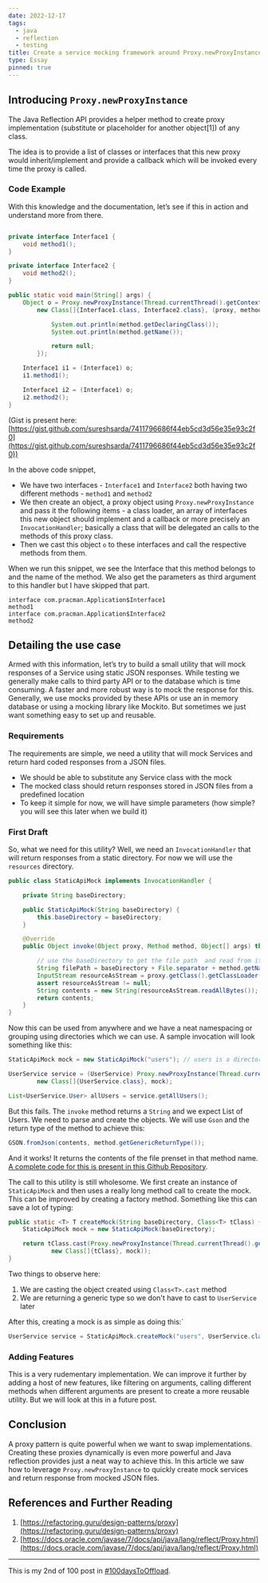 ```yaml
---
date: 2022-12-17
tags:
  - java
  - reflection
  - testing
title: Create a service mocking framework around Proxy.newProxyInstance
type: Essay
pinned: true
---
```


## Introducing `Proxy.newProxyInstance`

The Java Reflection API provides a helper method to create proxy implementation (substitute or placeholder for another object[1]) of any class.

The idea is to provide a list of classes or interfaces that this new proxy would inherit/implement and provide a callback which will be invoked every time the proxy is called.

### Code Example

With this knowledge and the documentation, let’s see if this in action and understand more from there.

```java

private interface Interface1 {
    void method1();
}

private interface Interface2 {
    void method2();
}

public static void main(String[] args) {
    Object o = Proxy.newProxyInstance(Thread.currentThread().getContextClassLoader(),
        new Class[]{Interface1.class, Interface2.class}, (proxy, method, args1) -> {

            System.out.println(method.getDeclaringClass());
            System.out.println(method.getName());

            return null;
        });

    Interface1 i1 = (Interface1) o;
    i1.method1();

    Interface1 i2 = (Interface1) o;
    i2.method2();
}
```

(Gist is present here: [https://gist.github.com/sureshsarda/7411796686f44eb5cd3d56e35e93c2f0](https://gist.github.com/sureshsarda/7411796686f44eb5cd3d56e35e93c2f0))

In the above code snippet,

- We have two interfaces - `Interface1` and `Interface2` both having two different methods - `method1` and `method2`
- We then create an object, a proxy object using `Proxy.newProxyInstance` and pass it the following items - a class loader, an array of interfaces this new object should implement and a callback or more precisely an `InvocationHandler`; basically a class that will be delegated an calls to the methods of this proxy class.
- Then we cast this object `o` to these interfaces and call the respective methods from them.

When we run this snippet, we see the Interface that this method belongs to and the name of the method. We also get the parameters as third argument to this handler but I have skipped that part.

```text
interface com.pracman.Application$Interface1
method1
interface com.pracman.Application$Interface2
method2
```

## Detailing the use case

Armed with this information, let’s try to build a small utility that will mock responses of a Service using static JSON responses. While testing we generally make calls to third party API or to the database which is time consuming. A faster and more robust way is to mock the response for this. Generally, we use mocks provided by these APIs or use an in memory database or using a mocking library like Mockito. But sometimes we just want something easy to set up and reusable.

### Requirements

The requirements are simple, we need a utility that will mock Services and return hard coded responses from a JSON files.

- We should be able to substitute any Service class with the mock
- The mocked class should return responses stored in JSON files from a predefined location
- To keep it simple for now, we will have simple parameters (how simple? you will see this later when we build it)

### First Draft

So, what we need for this utility? Well, we need an `InvocationHandler` that will return responses from a static directory. For now we will use the `resources` directory.

```java
public class StaticApiMock implements InvocationHandler {

    private String baseDirectory;

    public StaticApiMock(String baseDirectory) {
        this.baseDirectory = baseDirectory;
    }

    @Override
    public Object invoke(Object proxy, Method method, Object[] args) throws Throwable {

        // use the baseDirectory to get the file path  and read from it
        String filePath = baseDirectory + File.separator + method.getName() + ".json";
        InputStream resourceAsStream = proxy.getClass().getClassLoader().getResourceAsStream(filePath);
        assert resourceAsStream != null;
        String contents = new String(resourceAsStream.readAllBytes());
        return contents;
    }
}
```

Now this can be used from anywhere and we have a neat namespacing or grouping using directories which we can use. A sample invocation will look something like this:

```java
StaticApiMock mock = new StaticApiMock("users"); // users is a directory under which the json files will reside

UserService service = (UserService) Proxy.newProxyInstance(Thread.currentThread().getContextClassLoader(),
        new Class[]{UserService.class}, mock);

List<UserService.User> allUsers = service.getAllUsers();
```

But this fails. The `invoke` method returns a `String` and we expect List of Users. We need to parse and create the objects. We will use `Gson` and the return type of the method to achieve this:

```java
GSON.fromJson(contents, method.getGenericReturnType());
```
And it works! It returns the contents of the file prenset in that method name. [A complete code for this is present in this Github Repository](https://github.com/sureshsarda/jasperiments/tree/v1.0).

The call to this utility is still wholesome. We first create an instance of `StaticApiMock` and then uses a really long method call to create the mock. This can be improved by creating a factory method. Something like this can save a lot of typing:

```java
public static <T> T createMock(String baseDirectory, Class<T> tClass) {
    StaticApiMock mock = new StaticApiMock(baseDirectory);

    return tClass.cast(Proxy.newProxyInstance(Thread.currentThread().getContextClassLoader(),
            new Class[]{tClass}, mock));
}
```

Two things to observe here:

1. We are casting the object created using `Class<T>.cast` method
2. We are returning a generic type so we don't have to cast to `UserService` later

After this, creating a mock is as simple as doing this:`

```java
UserService service = StaticApiMock.createMock("users", UserService.class);
```

### Adding Features

This is a very rudementary implementation. We can improve it further by adding a host of new features, like filtering on arguments, calling different methods when different arguments are present to create a more reusable utility. But we will look at this in a future post.

## Conclusion

A proxy pattern is quite powerful when we want to swap implementations. Creating these proxies dynamically is even more powerful and Java reflection provides just a neat way to achieve this. In this article we saw how to leverage `Proxy.newProxyInstance` to quickly create mock services and return response from mocked JSON files.

## References and Further Reading

1. [https://refactoring.guru/design-patterns/proxy](https://refactoring.guru/design-patterns/proxy)
2. [https://docs.oracle.com/javase/7/docs/api/java/lang/reflect/Proxy.html](https://docs.oracle.com/javase/7/docs/api/java/lang/reflect/Proxy.html)

---
This is my 2nd of 100 post in [#100daysToOffload](https://100daystooffload.com/).